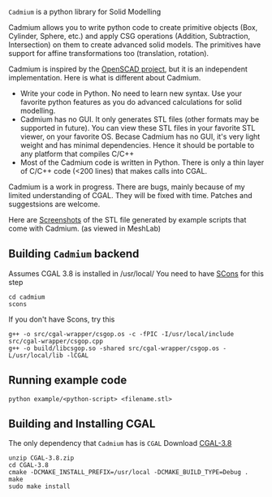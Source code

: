 
`Cadmium` is a python library for Solid Modelling

Cadmium allows you to write python code to create primitive objects (Box, Cylinder, Sphere, etc.) and apply CSG operations (Addition, Subtraction, Intersection) on them to create advanced solid models. The primitives have support for affine transformations too (translation, rotation).

Cadmium is inspired by the [OpenSCAD project](http://www.openscad.org/), but it is an independent implementation. Here is what is different about Cadmium.

* Write your code in Python. No need to learn new syntax. Use your favorite python features as you do advanced calculations for solid modelling.
* Cadmium has no GUI. It only generates STL files (other formats may be supported in future). You can view these STL files in your favorite STL viewer, on your favorite OS. Becase Cadmium has no GUI, it's very light weight and has minimal dependencies. Hence it should be portable to any platform that compiles C/C++
* Most of the Cadmium code is written in Python. There is only a thin layer of C/C++ code (<200 lines) that makes calls into CGAL.

Cadmium is a work in progress. There are bugs, mainly because of my limited understanding of CGAL. They will be fixed with time. Patches and suggestsions are welcome.

Here are [Screenshots](http://jayesh3.github.com/cadmium/) of the STL file generated by example scripts that come with Cadmium. (as viewed in MeshLab)

Building `Cadmium` backend
---------------------------
Assumes CGAL 3.8 is installed in /usr/local/
You need to have [SCons](http://www.scons.org/) for this step

    cd cadmium
    scons

If you don't have Scons, try this

    g++ -o src/cgal-wrapper/csgop.os -c -fPIC -I/usr/local/include src/cgal-wrapper/csgop.cpp
    g++ -o build/libcsgop.so -shared src/cgal-wrapper/csgop.os -L/usr/local/lib -lCGAL

Running example code
---------------------

    python example/<python-script> <filename.stl>

Building and Installing CGAL 
-----------------------------

The only dependency that `Cadmium` has is `CGAL`
Download [CGAL-3.8](https://gforge.inria.fr/frs/?group_id=52)

    unzip CGAL-3.8.zip
    cd CGAL-3.8
    cmake -DCMAKE_INSTALL_PREFIX=/usr/local -DCMAKE_BUILD_TYPE=Debug .
    make
    sudo make install

